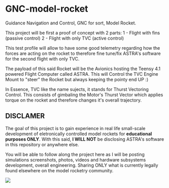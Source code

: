 # GNC-model-rocket
Guidance Navigation and Control, GNC for sort, Model Rocket.

This project will be first a proof of concept with 2 parts:
1 - Flight with fins (passive control)
2 - Flight with only TVC (active control)

This test profile will allow to have some good telemetry regarding how the forces are acting on the rocket to therefore fine tune/fix ASTRA's software for the second flight with only TVC.

The payload of this said Rocket will be the Avionics hosting the Teensy 4.1 powered Flight Computer called ASTRA.
This will Control the TVC Engine Mount to "steer" the Rocket but always keeping the pointy end UP :)

In Essence, TVC like the name sujects, it stands for Thurst Vectoring Control. This consists of gimbaling the Motor's Thurst Vector which applies torque on the rocket and therefore changes it's overall trajectory.


## DISCLAMER
The goal of this project is to gain experience in real life small-scale development of eletronically controlled model rockets for **educational purposes ONLY**.
With this said, **I WILL NOT** be disclosing ASTRA's software in this repository or anywhere else.

You will be able to follow along the project here as I will be posting simulations screenshots, photos, videos and hardware subsystems development, overall engineering.
Sharing ONLY what is currently legally found elsewhere on the model rocketry community. 

![](https://www.grc.nasa.gov/www/k-12/rocket/Images/rktcontrl.gif)
